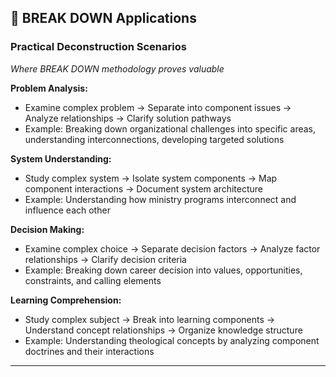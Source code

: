 ## 🎯 BREAK DOWN Applications

### Practical Deconstruction Scenarios
*Where BREAK DOWN methodology proves valuable*

**Problem Analysis:**
- Examine complex problem → Separate into component issues → Analyze relationships → Clarify solution pathways
- Example: Breaking down organizational challenges into specific areas, understanding interconnections, developing targeted solutions

**System Understanding:**
- Study complex system → Isolate system components → Map component interactions → Document system architecture
- Example: Understanding how ministry programs interconnect and influence each other

**Decision Making:**
- Examine complex choice → Separate decision factors → Analyze factor relationships → Clarify decision criteria
- Example: Breaking down career decision into values, opportunities, constraints, and calling elements

**Learning Comprehension:**
- Study complex subject → Break into learning components → Understand concept relationships → Organize knowledge structure
- Example: Understanding theological concepts by analyzing component doctrines and their interactions

---

